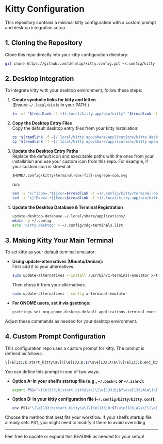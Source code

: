 # Kitty Configuration

This repository contains a minimal kitty configuration with a custom prompt and desktop integration setup.

## 1. Cloning the Repository

Clone this repo directly into your kitty configuration directory:

```sh
git clone https://github.com/ikhalip/kitty.config.git ~/.config/kitty
```

## 2. Desktop Integration

To integrate kitty with your desktop environment, follow these steps:

1. **Create symbolic links for kitty and kitten**  
   (Ensure `~/.local/bin` is in your PATH.)
   ```sh
   ln -sf "$(readlink -f ~)/.local/kitty.app/bin/kitty" "$(readlink -f ~)/.local/kitty.app/bin/kitten" "$(readlink -f ~)/.local/bin/"
   ```

2. **Copy the Desktop Entry Files**  
   Copy the default desktop entry files from your kitty installation:
   ```sh
   cp "$(readlink -f ~)/.local/kitty.app/share/applications/kitty.desktop" ~/.local/share/applications/
   cp "$(readlink -f ~)/.local/kitty.app/share/applications/kitty-open.desktop" ~/.local/share/applications/
   ```

3. **Update the Desktop Entry Paths**  
   Replace the default icon and executable paths with the ones from your installation and use your custom icon from this repo. For example, if your custom icon is stored at:
   ```
   $HOME/.config/kitty/terminal-box-fill-svgrepo-com.svg
   ```
   run:
   ```sh
   sed -i "s|^Icon=.*$|Icon=$(readlink -f ~)/.config/kitty/terminal-box-fill-svgrepo-com.svg|g" ~/.local/share/applications/kitty*.desktop
   sed -i "s|^Exec=.*$|Exec=$(readlink -f ~)/.local/kitty.app/bin/kitty|g" ~/.local/share/applications/kitty*.desktop
   ```

4. **Update the Desktop Database & Terminal Registration**  
   ```sh
   update-desktop-database ~/.local/share/applications/
   mkdir -p ~/.config
   echo 'kitty.desktop' > ~/.config/xdg-terminals.list
   ```

## 3. Making Kitty Your Main Terminal

To set kitty as your default terminal emulator:

- **Using update-alternatives (Ubuntu/Debian):**<br>
  First add it to your alternatives.
  ```sh
  sudo update-alternatives --install /usr/bin/x-terminal-emulator x-terminal-emulator $(readlink -f ~/.local/kitty.app/bin/kitty) 50
  ```
  Then chose it from your alternatives.
  ```sh
  sudo update-alternatives --config x-terminal-emulator
  ```
- **For GNOME users, set it via gsettings:**
  ```sh
  gsettings set org.gnome.desktop.default-applications.terminal exec "$(readlink -f ~/.local/kitty.app/bin/kitty)"
  ```
Adjust these commands as needed for your desktop environment.

## 4. Custom Prompt Configuration

This configuration repo uses a custom prompt for kitty. The prompt is defined as follows:

```sh
\[\e]133;k;start_kitty\a\]\[\e]133;D;$?\a\e]133;A\a\]\[\e]133;k;end_kitty\a\]\[\e[1;32m\]\u@\h\[\e[0m\]:\[\e[1;34m\]\w\[\e[0m\]\$ \[\e]133;k;start_suffix_kitty\a\]\[\e]2;\w\a\]\[\e]133;k;end_suffix_kitty\a\]
```

You can define this prompt in one of two ways:

- **Option A: In your shell’s startup file (e.g., `~/.bashrc` or `~/.zshrc`):**
  ```sh
  export PS1="\[\e]133;k;start_kitty\a\]\[\e]133;D;$?\a\e]133;A\a\]\[\e]133;k;end_kitty\a\]\[\e[1;32m\]\u@\h\[\e[0m\]:\[\e[1;34m\]\w\[\e[0m\]\$ \[\e]133;k;start_suffix_kitty\a\]\[\e]2;\w\a\]\[\e]133;k;end_suffix_kitty\a\]"
  ```

- **Option B: In your kitty configuration file (`~/.config/kitty/kitty.conf`):**
  ```sh
  env PS1="\[\e]133;k;start_kitty\a\]\[\e]133;D;$?\a\e]133;A\a\]\[\e]133;k;end_kitty\a\]\[\e[1;32m\]\u@\h\[\e[0m\]:\[\e[1;34m\]\w\[\e[0m\]\$ \[\e]133;k;start_suffix_kitty\a\]\[\e]2;\w\a\]\[\e]133;k;end_suffix_kitty\a\]"
  ```

Choose the method that best fits your workflow. If your shell’s startup file already sets PS1, you might need to modify it there to avoid overriding.

---

Feel free to update or expand this README as needed for your setup!

